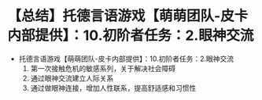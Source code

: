 # 【总结】托德言语游戏【萌萌团队-皮卡内部提供】：10.初阶者任务：2.眼神交流

-   托德言语游戏【萌萌团队-皮卡内部提供】：10.初阶者任务：2.眼神交流
    1.  第一次接触危机的敏感系列，关于解决社会障碍
    2.  通过眼神交流建立人际关系
    3.  通过做眼神连接，增加人性联系，提高舒适感和习惯性